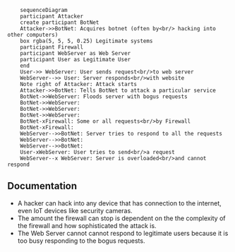 ``` mermaid
    sequenceDiagram
    participant Attacker
    create participant BotNet
    Attacker->>BotNet: Acquires botnet (often by<br/> hacking into other computers)
    box rgba(5, 5, 5, 0.25) Legitimate systems
    participant Firewall
    participant WebServer as Web Server
    participant User as Legitimate User
    end
    User->> WebServer: User sends request<br/>to web server
    WebServer-->> User: Server responds<br/>with website
    Note right of Attacker: Attack starts
    Attacker->>BotNet: Tells BotNet to attack a particular service
    BotNet->>WebServer: Floods server with bogus requests
    BotNet->>WebServer: 
    BotNet->>WebServer: 
    BotNet->>WebServer: 
    BotNet-xFirewall: Some or all requests<br/>by Firewall
    BotNet-xFirewall: 
    WebServer-->>BotNet: Server tries to respond to all the requests
    WebServer-->>BotNet: 
    WebServer-->>BotNet: 
    User-xWebServer: User tries to send<br/>a request
    WebServer--x WebServer: Server is overloaded<br/>and cannot respond
```

## Documentation
* A hacker can hack into any device that has connection to the internet, even IoT devices like security cameras.
* The amount the firewall can stop is dependent on the the complexity of the firewall and how sophisticated the attack is.
* The Web Server cannot cannot respond to legitimate users because it is too busy responding to the bogus requests.
